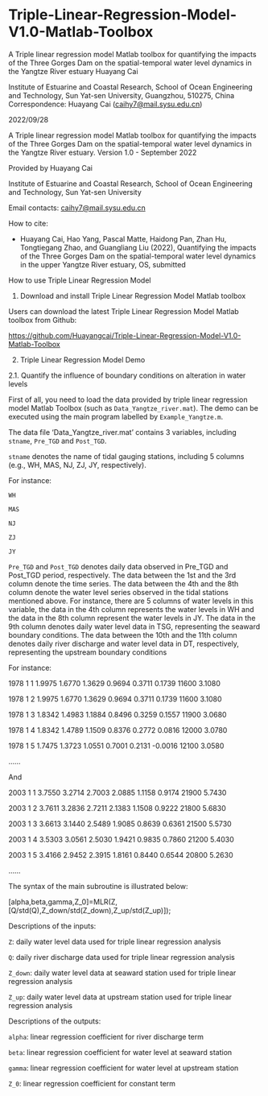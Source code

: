 # Triple-Linear-Regression-Model-V1.0-Matlab-Toolbox
A Triple linear regression model Matlab toolbox for quantifying the impacts of the Three Gorges Dam on the spatial-temporal water level dynamics in the Yangtze River estuary
Huayang Cai

Institute of Estuarine and Coastal Research, School of Ocean Engineering and Technology, Sun Yat-sen University, Guangzhou, 510275, China
Correspondence: Huayang Cai (caihy7@mail.sysu.edu.cn)

2022/09/28


A Triple linear regression model Matlab toolbox for quantifying the impacts of the Three Gorges Dam on the spatial-temporal water level dynamics in the Yangtze River estuary.
Version 1.0 - September 2022

Provided by Huayang Cai

Institute of Estuarine and Coastal Research, School of Ocean Engineering and Technology, Sun Yat-sen University

Email contacts: caihy7@mail.sysu.edu.cn

How to cite:

- Huayang Cai, Hao Yang, Pascal Matte, Haidong Pan, Zhan Hu, Tongtiegang Zhao, and Guangliang Liu (2022), Quantifying the impacts of the Three Gorges Dam on the spatial-temporal water level dynamics in the upper Yangtze River estuary, OS, submitted


How to use Triple Linear Regression Model 

1.	Download and install Triple Linear Regression Model Matlab toolbox

Users can download the latest Triple Linear Regression Model Matlab toolbox from Github:

https://github.com/Huayangcai/Triple-Linear-Regression-Model-V1.0-Matlab-Toolbox

2.	Triple Linear Regression Model Demo

2.1.	Quantify the influence of boundary conditions on alteration in water levels

First of all, you need to load the data provided by triple linear regression model Matlab Toolbox (such as `Data_Yangtze_river.mat`). The demo can be executed using the main program labelled by `Example_Yangtze.m`.

The data file ‘Data_Yangtze_river.mat’ contains 3 variables, including `stname`, `Pre_TGD` and `Post_TGD`. 

`stname` denotes the name of tidal gauging stations, including 5 columns (e.g., WH, MAS, NJ, ZJ, JY, respectively). 

For instance:

`WH`

`MAS`

`NJ`

`ZJ`

`JY`

`Pre_TGD` and `Post_TGD` denotes daily data observed in Pre_TGD and Post_TGD period, respectively. The data between the 1st and the 3rd column denote the time series. The data between the 4th and the 8th column denote the water level series observed in the tidal stations mentioned above. For instance, there are 5 columns of water levels in this variable, the data in the 4th column represents the water levels in WH and the data in the 8th column represent the water levels in JY. The data in the 9th column denotes daily water level data in TSG, representing the seaward boundary conditions. The data between the 10th and the 11th column denotes daily river discharge and water level data in DT, respectively, representing the upstream boundary conditions

For instance:

1978	1	1	1.9975	1.6770	1.3629	0.9694	0.3711	0.1739	11600	3.1080

1978	1	2	1.9975	1.6770	1.3629	0.9694	0.3711	0.1739	11600	3.1080

1978	1	3	1.8342	1.4983	1.1884	0.8496	0.3259	0.1557	11900	3.0680

1978	1	4	1.8342	1.4789	1.1509	0.8376	0.2772	0.0816	12000	3.0780

1978	1	5	1.7475	1.3723	1.0551	0.7001	0.2131	-0.0016	12100	3.0580

……

And

2003	1	1	3.7550	3.2714	2.7003	2.0885	1.1158	0.9174	21900	5.7430

2003	1	2	3.7611	3.2836	2.7211	2.1383	1.1508	0.9222	21800	5.6830

2003	1	3	3.6613	3.1440	2.5489	1.9085	0.8639	0.6361	21500	5.5730

2003	1	4	3.5303	3.0561	2.5030	1.9421	0.9835	0.7860	21200	5.4030

2003	1	5	3.4166	2.9452	2.3915	1.8161	0.8440	0.6544	20800	5.2630

……

The syntax of the main subroutine is illustrated below:


[alpha,beta,gamma,Z_0]=MLR(Z,[Q/std(Q),Z_down/std(Z_down),Z_up/std(Z_up)]);

Descriptions of the inputs:

`Z`: daily water level data used for triple linear regression analysis

`Q`: daily river discharge data used for triple linear regression analysis

`Z_down`: daily water level data at seaward station used for triple linear regression analysis

`Z_up`: daily water level data at upstream station used for triple linear regression analysis

Descriptions of the outputs:

`alpha`: linear regression coefficient for river discharge term

`beta`: linear regression coefficient for water level at seaward station

`gamma`: linear regression coefficient for water level at upstream station

`Z_0`: linear regression coefficient for constant term
